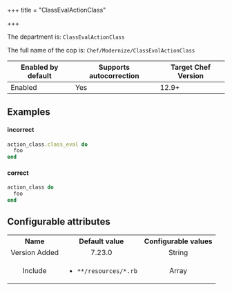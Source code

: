 +++
title = "ClassEvalActionClass"

+++

<!-- This content is automatically generated. See https://github.com/chef/chef-web-docs/blob/main/generated/README.md -->

The department is: `ClassEvalActionClass`

The full name of the cop is: `Chef/Modernize/ClassEvalActionClass`

| Enabled by default | Supports autocorrection | Target Chef Version |
| --- | --- | --- |
| Enabled | Yes | 12.9+ |

## Examples


#### incorrect

```ruby
action_class.class_eval do
  foo
end
```

#### correct

```ruby
action_class do
  foo
end
```

## Configurable attributes

<table>
<tbody><tr>
<th>Name</th>
<th>Default value</th>
<th>Configurable values</th>
</tr>
<tr>
<td style="text-align:center">Version Added</td>
<td style="text-align:center">7.23.0</td>
<td style="text-align:center">String</td>
</tr>
<tr><td style="text-align:center">Include</td>
<td style="text-align:center"><ul>
<li><code>**/resources/*.rb</code></li>
</ul>
</td>
<td style="text-align:center">Array</td>
</tr></tbody></table>
